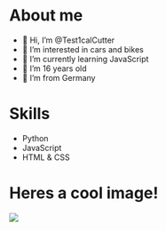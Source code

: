 <h1>About me</h1>

- 👋 Hi, I’m @Test1calCutter
- 👀 I’m interested in cars and bikes
- 🌱 I’m currently learning JavaScript
- 🎂 I’m 16 years old
- 📍 I’m from Germany


<h1>Skills</h1>

- Python
- JavaScript
- HTML & CSS

<h1>Heres a cool image!</h1>
<img src="https://media.discordapp.net/attachments/935989994735169546/1055133614213439600/attachment.gif">
